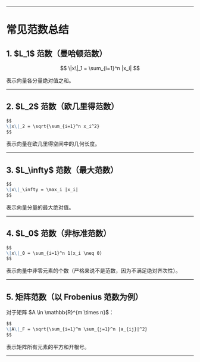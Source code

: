 
---

# 常见范数总结

## 1. \$L\_1\$ 范数（曼哈顿范数）


$$
\|x\|_1 = \sum_{i=1}^n |x_i|
$$


表示向量各分量绝对值之和。

---

## 2. \$L\_2\$ 范数（欧几里得范数）

```markdown
$$
\|x\|_2 = \sqrt{\sum_{i=1}^n x_i^2}
$$
```

表示向量在欧几里得空间中的几何长度。

---

## 3. \$L\_\infty\$ 范数（最大范数）

```markdown
$$
\|x\|_\infty = \max_i |x_i|
$$
```

表示向量分量的最大绝对值。

---

## 4. \$L\_0\$ 范数（非标准范数）

```markdown
$$
\|x\|_0 = \sum_{i=1}^n 1(x_i \neq 0)
$$
```

表示向量中非零元素的个数（严格来说不是范数，因为不满足绝对齐次性）。

---

## 5. 矩阵范数（以 Frobenius 范数为例）

对于矩阵 \$A \in \mathbb{R}^{m \times n}\$：

```markdown
$$
\|A\|_F = \sqrt{\sum_{i=1}^m \sum_{j=1}^n |a_{ij}|^2}
$$
```

表示矩阵所有元素的平方和开根号。

---






